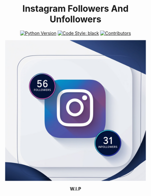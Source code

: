 <div style="text-align:center">

<h1><strong>Instagram Followers And Unfollowers</strong></h1>

[![Python Version](https://img.shields.io/badge/Python%20Version-3.12-blue.svg)](_____)
[![Code Style: black](https://img.shields.io/badge/Code%20Style-Black%20Formatter-000000.svg)](https://github.com/psf/black)
[![Contributors](https://img.shields.io/github/contributors/lucasoal/InstagramFollowersAndUnfollowers)](https://github.com/lucasoal/InstagramFollowersAndUnfollowers/graphs/contributors)
<!-- [![License](https://img.shields.io/:License-_____%20-blue.svg)](_____) -->
<!-- [![Artifact HUB](https://img.shields.io/endpoint?url=_____)](_____) -->

<img src="assets/logo.jpg" alt="Logo" height="450px"/>

<strong>W.I.P</strong>
</div>
